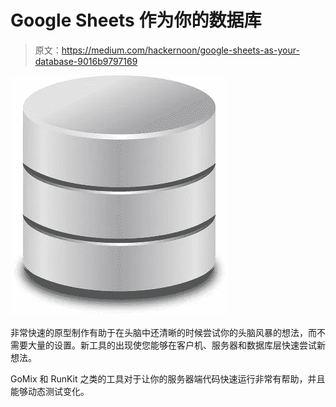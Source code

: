 # Google Sheets 作为你的数据库

> 原文：<https://medium.com/hackernoon/google-sheets-as-your-database-9016b9797169>

![](img/297cf6f09c27e13be51618f2db88403f.png)

非常快速的原型制作有助于在头脑中还清晰的时候尝试你的头脑风暴的想法，而不需要大量的设置。新工具的出现使您能够在客户机、服务器和数据库层快速尝试新想法。

GoMix 和 RunKit 之类的工具对于让你的服务器端代码快速运行非常有帮助，并且能够动态测试变化。